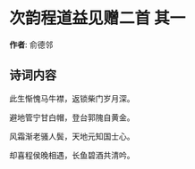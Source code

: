 # 次韵程道益见赠二首  其一

**作者**: 俞德邻

## 诗词内容

此生惭愧马牛襟，返锁柴门岁月深。

避地管宁甘白帽，登台郭隗自黄金。

风霜渐老骚人鬓，天地元知国士心。

却喜程侯晚相遇，长鱼碧酒共清吟。

